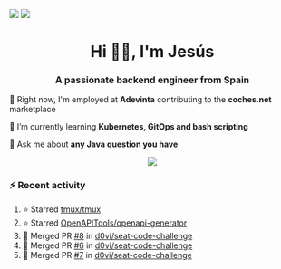 [![](https://img.shields.io/badge/Jesús_Iglesias-0077B5?style=flat&logo=linkedin&logoColor=white)][linkedin]
[![](https://img.shields.io/badge/d0vi-330F63?style=flat&logo=gitlab&logoColor=white)][gitlab]

<h1 align="center">Hi 👋🏻️, I'm Jesús</h1>
<h3 align="center">A passionate backend engineer from Spain</h3>

🔭 Right now, I'm employed at **Adevinta** contributing to the **coches.net** marketplace

🌱 I’m currently learning **Kubernetes, GitOps and bash scripting**

💬 Ask me about **any Java question you have**

<p align="center">
  <a href="https://skillicons.dev">
    <img src="https://skillicons.dev/icons?i=java,kotlin,spring,postgres,git,kubernetes,docker,kafka,aws,elasticsearch,linux" />
  </a>
</p>

### ⚡ Recent activity

<!--RECENT_ACTIVITY:start-->
1. ⭐ Starred [tmux/tmux](https://github.com/tmux/tmux)<br>
2. ⭐ Starred [OpenAPITools/openapi-generator](https://github.com/OpenAPITools/openapi-generator)<br>
3. 🎉 Merged PR [#8](https://github.com/d0vi/seat-code-challenge/pull/8) in [d0vi/seat-code-challenge](https://github.com/d0vi/seat-code-challenge)<br>
4. 🎉 Merged PR [#6](https://github.com/d0vi/seat-code-challenge/pull/6) in [d0vi/seat-code-challenge](https://github.com/d0vi/seat-code-challenge)<br>
5. 🎉 Merged PR [#7](https://github.com/d0vi/seat-code-challenge/pull/7) in [d0vi/seat-code-challenge](https://github.com/d0vi/seat-code-challenge)<br>
<!--RECENT_ACTIVITY:end-->

[linkedin]: https://linkedin.com/in/jesusiglesiasiglesias
[gitlab]: https://gitlab.com/d0vi

